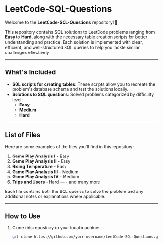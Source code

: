 # LeetCode-SQL-Questions

Welcome to the **LeetCode-SQL-Questions** repository! 🎯  

This repository contains SQL solutions to LeetCode problems ranging from **Easy** to **Hard**, along with the necessary table creation scripts for better understanding and practice. Each solution is implemented with clear, efficient, and well-structured SQL queries to help you tackle similar challenges effectively.

---

## **What's Included**
- **SQL scripts for creating tables**: These scripts allow you to recreate the problem's database schema and test the solutions locally.
- **Solutions to SQL questions**: Solved problems categorized by difficulty level:
  - **Easy**
  - **Medium**
  - **Hard**

---

## **List of Files**

Here are some examples of the files you'll find in this repository:

1. **Game Play Analysis I** - Easy  
2. **Game Play Analysis II** - Easy  
3. **Rising Temperature** - Easy  
4. **Game Play Analysis III** - Medium  
5. **Game Play Analysis IV** - Medium  
6. **Trips and Users** - Hard
 ---- and many more

Each file contains both the SQL queries to solve the problem and any additional notes or explanations where applicable.

---

## **How to Use**
1. Clone this repository to your local machine:
   ```bash
   git clone https://github.com/your-username/LeetCode-SQL-Questions.git
